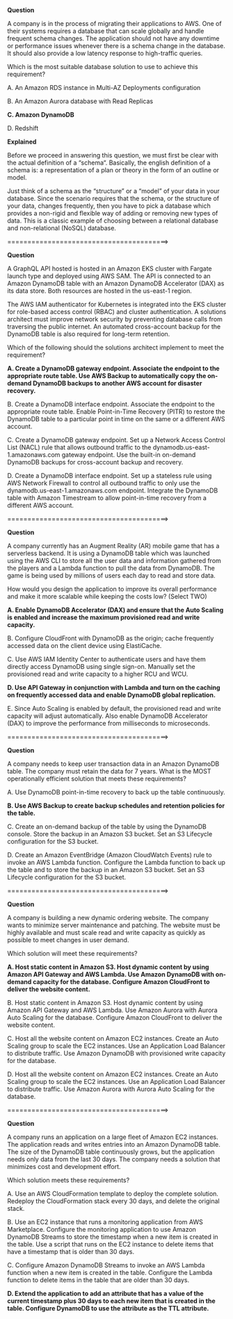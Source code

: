 **Question**

A company is in the process of migrating their applications to AWS. One of their systems requires a database that can scale globally and handle frequent schema changes. The application should not have any downtime or performance issues whenever there is a schema change in the database. It should also provide a low latency response to high-traffic queries.

Which is the most suitable database solution to use to achieve this requirement?

A. An Amazon RDS instance in Multi-AZ Deployments configuration

B. An Amazon Aurora database with Read Replicas

**C. Amazon DynamoDB**

D. Redshift

**Explained**

Before we proceed in answering this question, we must first be clear with the actual definition of a “schema“. Basically, the english definition of a schema is: a representation of a plan or theory in the form of an outline or model.

Just think of a schema as the “structure” or a “model” of your data in your database. Since the scenario requires that the schema, or the structure of your data, changes frequently, then you have to pick a database which provides a non-rigid and flexible way of adding or removing new types of data. This is a classic example of choosing between a relational database and non-relational (NoSQL) database.

========================================>

**Question**

A GraphQL API hosted is hosted in an Amazon EKS cluster with Fargate launch type and deployed using AWS SAM. The API is connected to an Amazon DynamoDB table with an Amazon DynamoDB Accelerator (DAX) as its data store. Both resources are hosted in the us-east-1 region.

The AWS IAM authenticator for Kubernetes is integrated into the EKS cluster for role-based access control (RBAC) and cluster authentication. A solutions architect must improve network security by preventing database calls from traversing the public internet. An automated cross-account backup for the DynamoDB table is also required for long-term retention.

Which of the following should the solutions architect implement to meet the requirement?

**A. Create a DynamoDB gateway endpoint. Associate the endpoint to the appropriate route table. Use AWS Backup to automatically copy the on-demand DynamoDB backups to another AWS account for disaster recovery.**

B. Create a DynamoDB interface endpoint. Associate the endpoint to the appropriate route table. Enable Point-in-Time Recovery (PITR) to restore the DynamoDB table to a particular point in time on the same or a different AWS account.

C. Create a DynamoDB gateway endpoint. Set up a Network Access Control List (NACL) rule that allows outbound traffic to the dynamodb.us-east-1.amazonaws.com gateway endpoint. Use the built-in on-demand DynamoDB backups for cross-account backup and recovery.

D. Create a DynamoDB interface endpoint. Set up a stateless rule using AWS Network Firewall to control all outbound traffic to only use the dynamodb.us-east-1.amazonaws.com endpoint. Integrate the DynamoDB table with Amazon Timestream to allow point-in-time recovery from a different AWS account.

========================================>

**Question**

A company currently has an Augment Reality (AR) mobile game that has a serverless backend. It is using a DynamoDB table which was launched using the AWS CLI to store all the user data and information gathered from the players and a Lambda function to pull the data from DynamoDB. The game is being used by millions of users each day to read and store data.

How would you design the application to improve its overall performance and make it more scalable while keeping the costs low? (Select TWO)

**A. Enable DynamoDB Accelerator (DAX) and ensure that the Auto Scaling is enabled and increase the maximum provisioned read and write capacity.**

B. Configure CloudFront with DynamoDB as the origin; cache frequently accessed data on the client device using ElastiCache.

C. Use AWS IAM Identity Center to authenticate users and have them directly access DynamoDB using single sign-on. Manually set the provisioned read and write capacity to a higher RCU and WCU.

**D. Use API Gateway in conjunction with Lambda and turn on the caching on frequently accessed data and enable DynamoDB global replication.**

E. Since Auto Scaling is enabled by default, the provisioned read and write capacity will adjust automatically. Also enable DynamoDB Accelerator (DAX) to improve the performance from milliseconds to microseconds.

========================================>

**Question**

A company needs to keep user transaction data in an Amazon DynamoDB table. The company must retain the data for 7 years.
What is the MOST operationally efficient solution that meets these requirements?

A. Use DynamoDB point-in-time recovery to back up the table continuously.

**B. Use AWS Backup to create backup schedules and retention policies for the table.**

C. Create an on-demand backup of the table by using the DynamoDB console. Store the backup in an Amazon S3 bucket. Set an S3 Lifecycle configuration for the S3 bucket.

D. Create an Amazon EventBridge (Amazon CloudWatch Events) rule to invoke an AWS Lambda function. Configure the Lambda function to back up the table and to store the backup in an Amazon S3 bucket. Set an S3 Lifecycle configuration for the S3 bucket.

========================================>

**Question**

A company is building a new dynamic ordering website. The company wants to minimize server maintenance and patching. The website must be highly available and must scale read and write capacity as quickly as possible to meet changes in user demand.

Which solution will meet these requirements?

**A. Host static content in Amazon S3. Host dynamic content by using Amazon API Gateway and AWS Lambda. Use Amazon DynamoDB with on-demand capacity for the database. Configure Amazon CloudFront to deliver the website content.**

B. Host static content in Amazon S3. Host dynamic content by using Amazon API Gateway and AWS Lambda. Use Amazon Aurora with Aurora Auto Scaling for the database. Configure Amazon CloudFront to deliver the website content.

C. Host all the website content on Amazon EC2 instances. Create an Auto Scaling group to scale the EC2 instances. Use an Application Load Balancer to distribute traffic. Use Amazon DynamoDB with provisioned write capacity for the database.

D. Host all the website content on Amazon EC2 instances. Create an Auto Scaling group to scale the EC2 instances. Use an Application Load Balancer to distribute traffic. Use Amazon Aurora with Aurora Auto Scaling for the database.

========================================>

**Question**

A company runs an application on a large fleet of Amazon EC2 instances. The application reads and writes entries into an Amazon DynamoDB table. The size of the DynamoDB table continuously grows, but the application needs only data from the last 30 days. The company needs a solution that minimizes cost and development effort.

Which solution meets these requirements?

A. Use an AWS CloudFormation template to deploy the complete solution. Redeploy the CloudFormation stack every 30 days, and delete the original stack.

B. Use an EC2 instance that runs a monitoring application from AWS Marketplace. Configure the monitoring application to use Amazon DynamoDB Streams to store the timestamp when a new item is created in the table. Use a script that runs on the EC2 instance to delete items that have a timestamp that is older than 30 days.

C. Configure Amazon DynamoDB Streams to invoke an AWS Lambda function when a new item is created in the table. Configure the Lambda function to delete items in the table that are older than 30 days.

**D. Extend the application to add an attribute that has a value of the current timestamp plus 30 days to each new item that is created in the table. Configure DynamoDB to use the attribute as the TTL attribute.**